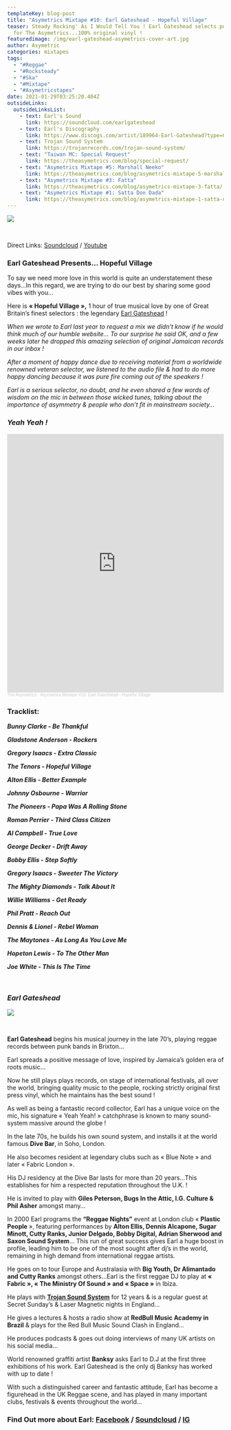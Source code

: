 ```yaml
---
templateKey: blog-post
title: "Asymetrics Mixtape #10: Earl Gateshead - Hopeful Village"
teaser: Steady Rocking' As I Would Tell You ! Earl Gateshead selects pure fire
  for The Asymetrics...100% original vinyl !
featuredimage: /img/earl-gateshead-asymetrics-cover-art.jpg
author: Asymetric
categories: mixtapes
tags:
  - "#Reggae"
  - "#Rocksteady"
  - "#Ska"
  - "#Mixtape"
  - "#Asymetricstapes"
date: 2021-01-29T03:25:20.404Z
outsideLinks:
  outsideLinksList:
    - text: Earl's Sound
      link: https://soundcloud.com/earlgateshead
    - text: Earl's Discography
      link: https://www.discogs.com/artist/189964-Earl-Gateshead?type=Credits&filter_anv=0
    - text: Trojan Sound System
      link: https://trojanrecords.com/trojan-sound-system/
    - text: "Taiwan MC: Special Request"
      link: https://theasymetrics.com/blog/special-request/
    - text: "Asymetrics Mixtape #5: Marshall Neeko"
      link: https://theasymetrics.com/blog/asymetrics-mixtape-5-marshall-neeko/
    - text: "Asymetrics Mixtape #3: Fatta"
      link: https://theasymetrics.com/blog/asymetrics-mixtape-3-fatta/
    - text: "Asymetrics Mixtape #1: Satta Don Dada"
      link: https://theasymetrics.com/blog/asymetrics-mixtape-1-satta-don-dada/
---
```

![](/img/theasymetrics_earl_gateshead.jpg)

<br>

Direct Links: [Soundcloud](https://soundcloud.com/the-asymetrics/asymetrics-mixtape-10-earl-gateshead-hopeful-village) / [Youtube](https://www.youtube.com/watch?v=Ow-9R1g-jV8)

### **Earl Gateshead Presents… Hopeful Village**

To say we need more love in this world is quite an understatement these days...In this regard, we are trying to do our best by sharing some good vibes with you...

Here is **« Hopeful Village »,** 1 hour of true musical love by one of Great Britain’s finest selectors : the legendary [Earl Gateshead](https://trojanrecords.com/earl-gateshead/) !

*When we wrote to Earl last year to request a mix we didn’t know if he would think much of our humble website… To our surprise he said OK, and a few weeks later he dropped this amazing selection of original Jamaican records in our inbox !*

*After a moment of happy dance due to receiving material from a worldwide renowned veteran selector, we listened to the audio file & had to do more happy dancing because it was pure fire coming out of the speakers !*

*Earl is a serious selector, no doubt, and he even shared a few words of wisdom on the mic in between those wicked tunes, talking about the importance of asymmetry & people who don’t fit in mainstream society...*

### ***Yeah Yeah !***

<iframe width="100%" height="600" scrolling="no" frameborder="no" allow="autoplay" src="https://w.soundcloud.com/player/?url=https%3A//api.soundcloud.com/tracks/974911783&color=%23ff5500&auto_play=false&hide_related=false&show_comments=true&show_user=true&show_reposts=false&show_teaser=true&visual=true"></iframe><div style="font-size: 10px; color: #cccccc;line-break: anywhere;word-break: normal;overflow: hidden;white-space: nowrap;text-overflow: ellipsis; font-family: Interstate,Lucida Grande,Lucida Sans Unicode,Lucida Sans,Garuda,Verdana,Tahoma,sans-serif;font-weight: 100;"><a href="https://soundcloud.com/the-asymetrics" title="The Asymetrics" target="_blank" style="color: #cccccc; text-decoration: none;">The Asymetrics</a> · <a href="https://soundcloud.com/the-asymetrics/asymetrics-mixtape-10-earl-gateshead-hopeful-village" title="Asymetrics Mixtape #10: Earl Gateshead - Hopeful Village" target="_blank" style="color: #cccccc; text-decoration: none;">Asymetrics Mixtape #10: Earl Gateshead - Hopeful Village</a></div>

### **Tracklist:**

***Bunny Clarke - Be Thankful***

***Gladstone Anderson - Rockers***

***Gregory Isaacs - Extra Classic***

***The Tenors - Hopeful Village***

***Alton Ellis - Better Example***

***Johnny Osbourne - Warrior***

***The Pioneers - Papa Was A Rolling Stone***

***Roman Perrier - Third Class Citizen***

***Al Campbell - True Love***

***George Decker - Drift Away***

***Bobby Ellis - Step Softly***

***Gregory Isaacs - Sweeter The Victory***

***The Mighty Diamonds - Talk About It***

***Willie Williams - Get Ready***

***Phil Pratt - Reach Out***  

***Dennis & Lionel - Rebel Woman***

***The Maytones - As Long As You Love Me***

***Hopeton Lewis - To The Other Man***

***Joe White - This Is The Time***

<br>

### ***Earl Gateshead***

![](/img/theasymetrics_earl_gateshead_live.jpg)

<br>

**Earl Gateshead** begins his musical journey in the late 70’s, playing reggae records between punk bands in Brixton…

Earl spreads a positive message of love, inspired by Jamaica’s golden era of roots music…

Now he still plays plays records, on stage of international festivals, all over the world, bringing quality music to the people, rocking strictly original first press vinyl, which he maintains has the best sound !

As well as being a fantastic record collector, Earl has a unique voice on the mic, his signature « Yeah Yeah! » catchphrase is known to many sound-system massive around the globe !

In the late 70s, he builds his own sound system, and installs it at the world famous **Dive Bar**, in Soho, London.

He also becomes resident at legendary clubs such as « Blue Note » and later « Fabric London ».

His DJ residency at the Dive Bar lasts for more than 20 years…This establishes for him a respected reputation throughout the U.K. !

He is invited to play with **Giles Peterson, Bugs In the Attic, I.G. Culture & Phil Asher** amongst many…

In 2000 Earl programs the **“Reggae Nights”** event at London club « **Plastic People** », featuring performances by **Alton Ellis, Dennis Alcapone, Sugar Minott, Cutty Ranks, Junior Delgado, Bobby Digital, Adrian Sherwood and Saxon Sound System**… This run of great success gives Earl a huge boost in profile, leading him to be one of the most sought after dj’s in the world, remaining in high demand from international reggae artists.

He goes on to tour Europe and Australasia with **Big Youth, Dr Alimantado and Cutty Ranks** amongst others…Earl is the first reggae DJ to play at **« Fabric », « The Ministry Of Sound » and « Space »** in Ibiza.

He plays with **[Trojan Sound System](https://trojanrecords.com/trojan-sound-system/)** for 12 years & is a regular guest at Secret Sunday’s & Laser Magnetic nights in England…

He gives a lectures & hosts a radio show at **RedBull Music Academy in Brazil** & plays for the Red Bull Music Sound Clash in England…

He produces podcasts & goes out doing interviews of many UK artists on his social media...

World renowned graffiti artist **Banksy** asks Earl to D.J at the first three exhibitions of his work. Earl Gateshead is the only dj Banksy has worked with up to date !

With such a distinguished career and fantastic attitude, Earl has become a figurehead in the UK Reggae scene, and has played in many important clubs, festivals & events throughout the world…

### **Find Out more about Earl: [Facebook](https://www.facebook.com/EarlGateshead/) / [Soundcloud](https://soundcloud.com/earlgateshead) / [IG](https://www.instagram.com/earlgateshead/?hl=en)**